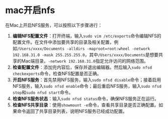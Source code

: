 # mac开启nfs

在Mac上开启NFS服务，可以按照以下步骤进行：

1. **编辑NFS配置文件**：打开终端，输入`sudo vim /etc/exports`命令编辑NFS的配置文件。在文件中添加要共享的目录及相关配置，例如`/Users/xxxx/Documents -alldirs -maproot=root:wheel -network 192.168.31.0 -mask 255.255.255.0`，其中`/Users/xxxx/Documents`是想要共享的Mac端目录，`-network 192.168.31.0`指定允许访问的网络范围。
2. **检查配置文件**：添加完内容后，保存并退出编辑器。然后输入`sudo nfsd checkexports`命令，检查NFS配置是否正确。
3. **开启NFS服务**：首先禁用NFS服务，输入`sudo nfsd disable`命令；接着启用NFS服务，输入`sudo nfsd enable`命令；最后重启NFS服务，输入`sudo nfsd stop`和`sudo nfsd start`命令。
4. **检查NFS服务状态**：输入`sudo nfsd status`命令，确保NFS服务正在运行。
5. **检查NFS共享目录**：使用`showmount -e`命令，查看共享目录是否正确配置。如果命令返回了共享目录列表，说明NFS服务已经成功配置。
